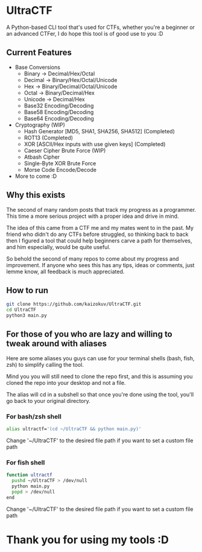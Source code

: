 # UltraCTF

A Python-based CLI tool that's used for CTFs, whether you're a beginner or an advanced CTFer, I do hope this tool is of good use to you :D

## Current Features
- Base Conversions
  - Binary -> Decimal/Hex/Octal
  - Decimal -> Binary/Hex/Octal/Unicode
  - Hex -> Binary/Decimal/Octal/Unicode
  - Octal -> Binary/Decimal/Hex
  - Unicode -> Decimal/Hex
  - Base32 Encoding/Decoding
  - Base58 Encoding/Decoding
  - Base64 Encoding/Decoding
- Cryptography (WIP)
  - Hash Generator [MD5, SHA1, SHA256, SHA512] (Completed)
  - ROT13 (Completed)
  - XOR [ASCII/Hex inputs with use given keys] (Completed)
  - Caeser Cipher Brute Force (WIP)
  - Atbash Cipher
  - Single-Byte XOR Brute Force
  - Morse Code Encode/Decode
- More to come :D

## Why this exists
The second of many random posts that track my progress as a programmer. This time a more serious project with a proper idea and drive in mind.

The idea of this came from a CTF me and my mates went to in the past. My friend who didn't do any CTFs before struggled, so thinking back to back then I figured a tool that could help beginners carve a path for themselves, and him especially, would be quite useful.

So behold the second of many repos to come about my progress and improvement. If anyone who sees this has any tips, ideas or comments, just lemme know, all feedback is much appreciated.

## How to run
```bash
git clone https://github.com/kaizokuv/UltraCTF.git
cd UltraCTF
python3 main.py
```

## For those of you who are lazy and willing to tweak around with aliases
Here are some aliases you guys can use for your terminal shells (bash, fish, zsh) to simplify calling the tool. 

Mind you you will still need to clone the repo first, and this is assuming you cloned the repo into your desktop and not a file. 

The alias will cd in a subshell so that once you're done using the tool, you'll go back to your original directory.

### For bash/zsh shell
```bash
alias ultractf='(cd ~/UltraCTF && python main.py)'
```
Change '~/UltraCTF' to the desired file path if you want to set a custom file path

### For fish shell
```bash
function ultractf
  pushd ~/UltraCTF > /dev/null
  python main.py
  popd > /dev/null
end
```
Change '~/UltraCTF' to the desired file path if you want to set a custom file path


# Thank you for using my tools :D
